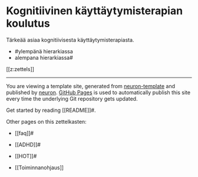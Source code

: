 # Kognitiivinen käyttäytymisterapian koulutus

Tärkeää asiaa kognitiivisesta käyttäytymisterapiasta.

- #ylempänä hierarkiassa
- alempana hierarkiassa#

[[z:zettels]]


---

You are viewing a template site, generated from [neuron-template](https://github.com/srid/neuron-template) and published by [neuron](https://neuron.zettel.page/). [GitHub Pages](https://pages.github.com/) is used to automatically publish this site every time the underlying Git repository gets updated.

Get started by reading [[README]]#.

Other pages on this zettelkasten:

- [[faq]]#
 
- [[ADHD]]#
- [[HOT]]#
- [[Toiminnanohjaus]]
